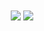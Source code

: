 <div align="center">
  <span>
    <img align="center" src="https://github-readme-stats.vercel.app/api?username=cedrickring&bg_color=30,e96443,904e95&text_color=fff&icon_color=fff&title_color=fff&line_height=20&hide_border=true&show_icons=true" />
  </span>
  <span>
    <img align="center" src="https://github-readme-stats.vercel.app/api/top-langs/?username=cedrickring&layout=compact&bg_color=30,e96443,904e95&text_color=fff&icon_color=fff&title_color=fff&hide_border=true" />
  </span>
</div>
